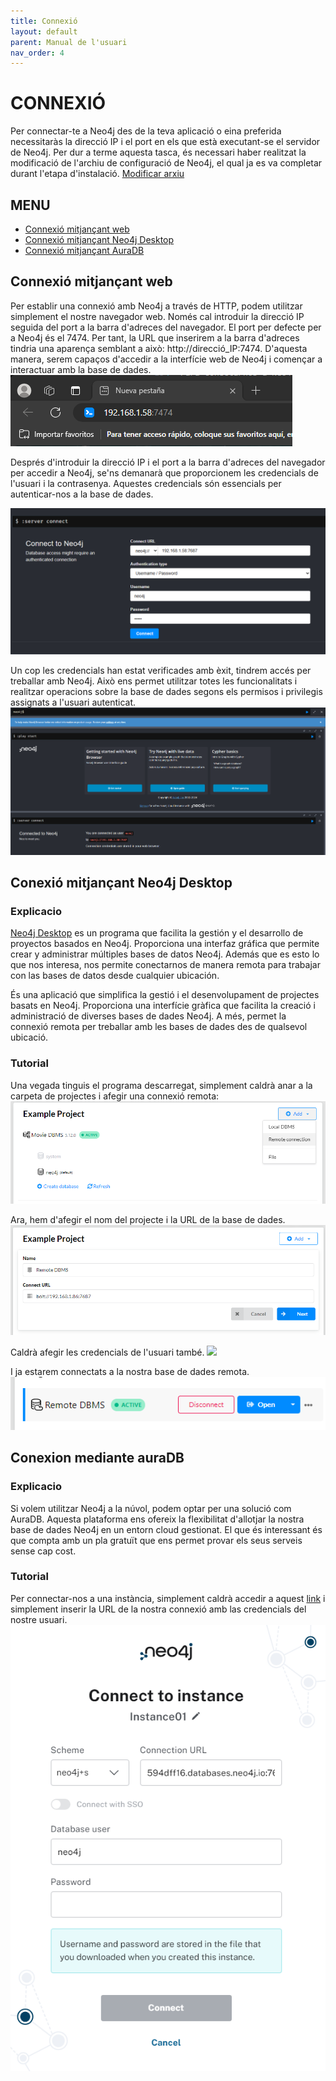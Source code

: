 ```yaml
--- 
title: Connexió
layout: default
parent: Manual de l'usuari
nav_order: 4
---
```


# CONNEXIÓ
Per connectar-te a Neo4j des de la teva aplicació o eina preferida necessitaràs la direcció IP i el port en els que està executant-se el servidor de Neo4j. Per dur a terme aquesta tasca, és necessari haber realitzat la modificació de l'archiu de configuració de Neo4j, el qual ja es va completar durant l'etapa d'instalació. [Modificar arxiu](https://xadouuu7.github.io/A04-NEO4j/Manual%20del%20usuario/instalacion.html#archivo-de-configuracion)

## MENU
- [Connexió mitjançant web](https://xadouuu7.github.io/A04-NEO4j/Manual%20del%20usuario/conexion.html#conexion-mediante-web)
- [Connexió mitjançant Neo4j Desktop](https://xadouuu7.github.io/A04-NEO4j/Manual%20del%20usuario/conexion.html#conexi%C3%B3-mitjan%C3%A7ant-neo4j-desktop)
- [Connexió mitjançant AuraDB](https://xadouuu7.github.io/A04-NEO4j/Manual%20del%20usuario/conexion.html#conexion-mediante-auradb)

## Connexió mitjançant web
Per establir una connexió amb Neo4j a través de HTTP, podem utilitzar simplement el nostre navegador web. Només cal introduir la direcció IP seguida del port a la barra d'adreces del navegador. El port per defecte per a Neo4j és el 7474. Per tant, la URL que inserirem a la barra d'adreces tindria una aparença semblant a això: http://direcció_IP:7474. D'aquesta manera, serem capaços d'accedir a la interfície web de Neo4j i començar a interactuar amb la base de dades.
![](../imagenes/conexion/ipWeb.png)

Després d'introduir la direcció IP i el port a la barra d'adreces del navegador per accedir a Neo4j, se'ns demanarà que proporcionem les credencials de l'usuari i la contrasenya. Aquestes credencials són essencials per autenticar-nos a la base de dades.

![](../imagenes/conexion/credencialesWeb.png)

Un cop les credencials han estat verificades amb èxit, tindrem accés per treballar amb Neo4j. Això ens permet utilitzar totes les funcionalitats i realitzar operacions sobre la base de dades segons els permisos i privilegis assignats a l'usuari autenticat.
![](../imagenes/conexion/credencialesExitosas.png)

## Conexió mitjançant Neo4j Desktop
### Explicacio
[Neo4j Desktop](https://neo4j.com/download/) es un programa que facilita la gestión y el desarrollo de proyectos basados en Neo4j. Proporciona una interfaz gráfica que permite crear y administrar múltiples bases de datos Neo4j. Además que es esto lo que nos interesa, nos permite conectarnos de manera remota para trabajar con las bases de datos desde cualquier ubicación.

És una aplicació que simplifica la gestió i el desenvolupament de projectes basats en Neo4j. Proporciona una interfície gràfica que facilita la creació i administració de diverses bases de dades Neo4j. A més, permet la connexió remota per treballar amb les bases de dades des de qualsevol ubicació.
### Tutorial
Una vegada tinguis el programa descarregat, simplement caldrà anar a la carpeta de projectes i afegir una connexió remota:
![](../imagenes/conexion/boton1Neo4jDesk.png)

Ara, hem d'afegir el nom del projecte i la URL de la base de dades.
![](../imagenes/conexion/conexionBD.png)

Caldrà afegir les credencials de l'usuari també.
![](../imagenes/conexion/usuarioContraseña.png)

I ja estarem connectats a la nostra base de dades remota.
![](../imagenes/conexion/bieeen.png)

## Conexion mediante auraDB
### Explicacio
Si volem utilitzar Neo4j a la núvol, podem optar per una solució com AuraDB. Aquesta plataforma ens ofereix la flexibilitat d'allotjar la nostra base de dades Neo4j en un entorn cloud gestionat. El que és interessant és que compta amb un pla gratuït que ens permet provar els seus serveis sense cap cost.
### Tutorial
Per connectar-nos a una instància, simplement caldrà accedir a aquest [link](https://workspace-preview.neo4j.io/connection/connect) i simplement inserir la URL de la nostra connexió amb las credencials del nostre usuari.
![](../imagenes/conexion/conexionAuraDB.png)
